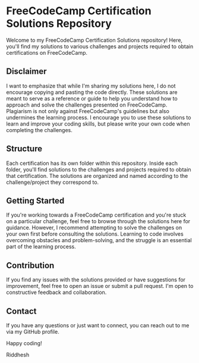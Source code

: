 # FreeCodeCamp Certification Solutions Repository

Welcome to my FreeCodeCamp Certification Solutions repository! Here, you'll find my solutions to various challenges and projects required to obtain certifications on FreeCodeCamp.

## Disclaimer
I want to emphasize that while I'm sharing my solutions here, I do not encourage copying and pasting the code directly. These solutions are meant to serve as a reference or guide to help you understand how to approach and solve the challenges presented on FreeCodeCamp. Plagiarism is not only against FreeCodeCamp's guidelines but also undermines the learning process. I encourage you to use these solutions to learn and improve your coding skills, but please write your own code when completing the challenges.

## Structure
Each certification has its own folder within this repository. Inside each folder, you'll find solutions to the challenges and projects required to obtain that certification. The solutions are organized and named according to the challenge/project they correspond to.

## Getting Started
If you're working towards a FreeCodeCamp certification and you're stuck on a particular challenge, feel free to browse through the solutions here for guidance. However, I recommend attempting to solve the challenges on your own first before consulting the solutions. Learning to code involves overcoming obstacles and problem-solving, and the struggle is an essential part of the learning process.

## Contribution
If you find any issues with the solutions provided or have suggestions for improvement, feel free to open an issue or submit a pull request. I'm open to constructive feedback and collaboration.

## Contact
If you have any questions or just want to connect, you can reach out to me via my GitHub profile.

Happy coding!

Riddhesh

